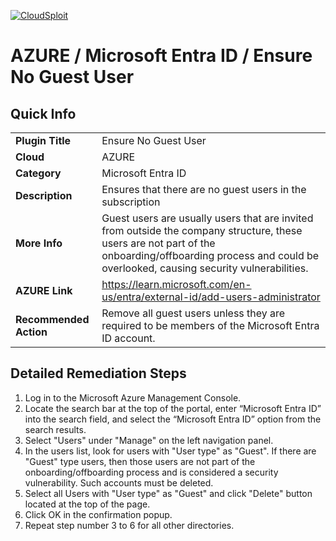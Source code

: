 [![CloudSploit](https://cloudsploit.com/img/logo-new-big-text-100.png "CloudSploit")](https://cloudsploit.com)

# AZURE / Microsoft Entra ID / Ensure No Guest User

## Quick Info

| | |
|-|-|
| **Plugin Title** | Ensure No Guest User |
| **Cloud** | AZURE |
| **Category** | Microsoft Entra ID |
| **Description** | Ensures that there are no guest users in the subscription |
| **More Info** | Guest users are usually users that are invited from outside the company structure, these users are not part of the onboarding/offboarding process and could be overlooked, causing security vulnerabilities. |
| **AZURE Link** | https://learn.microsoft.com/en-us/entra/external-id/add-users-administrator |
| **Recommended Action** | Remove all guest users unless they are required to be members of the Microsoft Entra ID account. |

## Detailed Remediation Steps
1. Log in to the Microsoft Azure Management Console.
2. Locate the search bar at the top of the portal, enter “Microsoft Entra ID” into the search field, and select the “Microsoft Entra ID” option from the search results.
3. Select "Users" under "Manage" on the left navigation panel.
4. In the users list, look for users with "User type" as "Guest". If there are "Guest" type users, then those users are not part of the onboarding/offboarding process and is considered a security vulnerability. Such accounts must be deleted.
5. Select all Users with "User type" as "Guest" and click "Delete" button located at the top of the page.
6. Click OK in the confirmation popup.
7. Repeat step number 3 to 6 for all other directories.